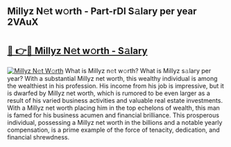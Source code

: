 ## Millyz N𝚎t w𝚘rth - Part-rDI S𝚊lary per year 2VAuX

# <h2><a href="http://gc34o7n.nevu.top/?p=Millyz">🔗 👉🔴 Millyz N𝚎t w𝚘rth - S𝚊lary</a></h2>

[![Millyz N𝚎t W𝚘rth](https://i.imgur.com/Oavwk0R.jpeg)](http://gc34o7n.nevu.top/?p=Millyz)
What is Millyz n𝚎t w𝚘rth? What is Millyz s𝚊lary per year?
With a substantial Millyz net worth, this wealthy individual is among the wealthiest in his profession. His income from his job is impressive, but it is dwarfed by Millyz net worth, which is rumored to be even larger as a result of his varied business activities and valuable real estate investments. With a Millyz net worth placing him in the top echelons of wealth, this man is famed for his business acumen and financial brilliance. This prosperous individual, possessing a Millyz net worth in the billions and a notable yearly compensation, is a prime example of the force of tenacity, dedication, and financial shrewdness.
